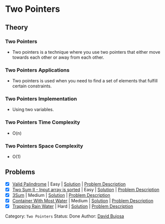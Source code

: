 # Two Pointers

## Theory

### Two Pointers

- Two pointers is a technique where you use two pointers that either move towards each other or away from each other.

### Two Pointers Applications

- Two pointers is used when you need to find a set of elements that fulfill certain constraints.

### Two Pointers Implementation

- Using two variables.

### Two Pointers Time Complexity

- O(n)

### Two Pointers Space Complexity

- O(1)

## Problems

- [x] [Valid Palindrome](https://leetcode.com/problems/valid-palindrome/) | Easy | [Solution](../../../src/easy/valid_palindrome.rs) | [Problem Description](../../../src/easy/readme.md#125-valid-palindrome)
- [x] [Two Sum II - Input array is sorted](https://leetcode.com/problems/two-sum-ii-input-array-is-sorted/) | Easy | [Solution](../../../src/easy/two_sum_ii_input_array_is_sorted.rs) | [Problem Description](../../../src/easy/readme.md#167-two-sum-ii---input-array-is-sorted)
- [x] [3Sum](https://leetcode.com/problems/3sum/) | Medium | [Solution](../../../src/medium/three_sum.rs) | [Problem Description](../../../src/medium/readme.md#15-3sum)
- [x] [Container With Most Water](https://leetcode.com/problems/container-with-most-water/) | Medium | [Solution](../../../src/medium/container_with_most_water.rs) | [Problem Description](../../../src/medium/readme.md#11-container-with-most-water)
- [x] [Trapping Rain Water](https://leetcode.com/problems/trapping-rain-water/) | Hard | [Solution](../../../src/hard/trapping_rain_water.rs) | [Problem Description](../../../src/hard/readme.md#42-trapping-rain-water)

Category: `Two Pointers`
Status: Done
Author: [David Bujosa](https://github.com/bujosa)
